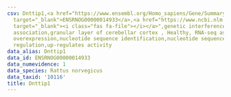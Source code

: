 ```yaml
---
csv: Dnttip1,<a href="https://www.ensembl.org/Homo_sapiens/Gene/Summary?db=core;g=ENSRNOG00000014933"
  target="_blank">ENSRNOG00000014933</a>,<a href="https://www.ncbi.nlm.nih.gov/pubmed/30467350"
  target="_blank"><i class="fas fa-file"></i></a>",genetic interference,functional
  association,granular layer of cerebellar cortex , Healthy, RNA-seq assay, hsf-1
  overexpression,nucleotide sequence identification,nucleotide sequence identification,transcriptional
  regulation,up-regulates activity
data_alias: Dnttip1
data_id: ENSRNOG00000014933
data_numevidence: 1
data_species: Rattus norvegicus
data_taxid: '10116'
title: Dnttip1
---
```

